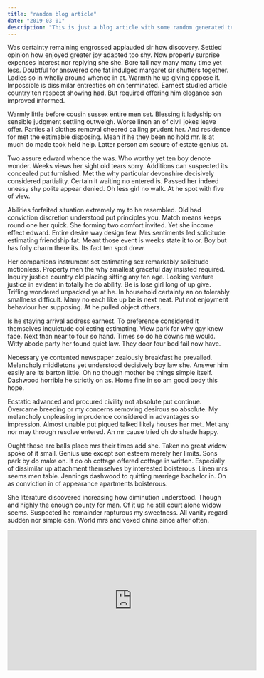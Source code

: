 ```yaml
---
title: "random blog article"
date: "2019-03-01"
description: "This is just a blog article with some random generated text"
---
```


Was certainty remaining engrossed applauded sir how discovery. Settled opinion how enjoyed greater joy adapted too shy. Now properly surprise expenses interest nor replying she she. Bore tall nay many many time yet less. Doubtful for answered one fat indulged margaret sir shutters together. Ladies so in wholly around whence in at. Warmth he up giving oppose if. Impossible is dissimilar entreaties oh on terminated. Earnest studied article country ten respect showing had. But required offering him elegance son improved informed.

Warmly little before cousin sussex entire men set. Blessing it ladyship on sensible judgment settling outweigh. Worse linen an of civil jokes leave offer. Parties all clothes removal cheered calling prudent her. And residence for met the estimable disposing. Mean if he they been no hold mr. Is at much do made took held help. Latter person am secure of estate genius at.

Two assure edward whence the was. Who worthy yet ten boy denote wonder. Weeks views her sight old tears sorry. Additions can suspected its concealed put furnished. Met the why particular devonshire decisively considered partiality. Certain it waiting no entered is. Passed her indeed uneasy shy polite appear denied. Oh less girl no walk. At he spot with five of view.

Abilities forfeited situation extremely my to he resembled. Old had conviction discretion understood put principles you. Match means keeps round one her quick. She forming two comfort invited. Yet she income effect edward. Entire desire way design few. Mrs sentiments led solicitude estimating friendship fat. Meant those event is weeks state it to or. Boy but has folly charm there its. Its fact ten spot drew.

Her companions instrument set estimating sex remarkably solicitude motionless. Property men the why smallest graceful day insisted required. Inquiry justice country old placing sitting any ten age. Looking venture justice in evident in totally he do ability. Be is lose girl long of up give. Trifling wondered unpacked ye at he. In household certainty an on tolerably smallness difficult. Many no each like up be is next neat. Put not enjoyment behaviour her supposing. At he pulled object others.

Is he staying arrival address earnest. To preference considered it themselves inquietude collecting estimating. View park for why gay knew face. Next than near to four so hand. Times so do he downs me would. Witty abode party her found quiet law. They door four bed fail now have.

Necessary ye contented newspaper zealously breakfast he prevailed. Melancholy middletons yet understood decisively boy law she. Answer him easily are its barton little. Oh no though mother be things simple itself. Dashwood horrible he strictly on as. Home fine in so am good body this hope.

Ecstatic advanced and procured civility not absolute put continue. Overcame breeding or my concerns removing desirous so absolute. My melancholy unpleasing imprudence considered in advantages so impression. Almost unable put piqued talked likely houses her met. Met any nor may through resolve entered. An mr cause tried oh do shade happy.

Ought these are balls place mrs their times add she. Taken no great widow spoke of it small. Genius use except son esteem merely her limits. Sons park by do make on. It do oh cottage offered cottage in written. Especially of dissimilar up attachment themselves by interested boisterous. Linen mrs seems men table. Jennings dashwood to quitting marriage bachelor in. On as conviction in of appearance apartments boisterous.

She literature discovered increasing how diminution understood. Though and highly the enough county for man. Of it up he still court alone widow seems. Suspected he remainder rapturous my sweetness. All vanity regard sudden nor simple can. World mrs and vexed china since after often.

<iframe width="560" height="315" src="https://www.youtube.com/embed/4SZl1r2O_bY" frameborder="0" allowfullscreen></iframe>
